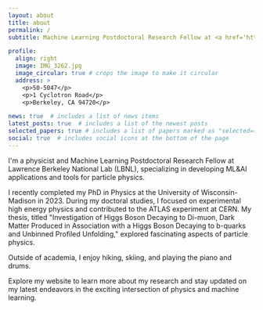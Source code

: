 ```yaml
---
layout: about
title: about
permalink: /
subtitle: Machine Learning Postdoctoral Research Fellow at <a href='https://www.lbl.gov'>Lawrence Berkeley National Lab</a>.

profile:
  align: right
  image: IMG_3262.jpg
  image_circular: true # crops the image to make it circular
  address: >
    <p>50-5047</p>
    <p>1 Cyclotron Road</p>
    <p>Berkeley, CA 94720</p>

news: true  # includes a list of news items
latest_posts: true  # includes a list of the newest posts
selected_papers: true # includes a list of papers marked as "selected={true}"
social: true  # includes social icons at the bottom of the page
---
```


I'm a physicist and Machine Learning Postdoctoral Research Fellow at Lawrence Berkeley National Lab (LBNL), specializing in developing ML&AI applications and tools for particle physics.

I recently completed my PhD in Physics at the University of Wisconsin-Madison in 2023. During my doctoral studies, I focused on experimental high energy physics and contributed to the ATLAS experiment at CERN. My thesis, titled "Investigation of Higgs Boson Decaying to Di-muon, Dark Matter Produced in Association with a Higgs Boson Decaying to b-quarks and Unbinned Profiled Unfolding," explored fascinating aspects of particle physics.

Outside of academia, I enjoy hiking, skiing, and playing the piano and drums.

Explore my website to learn more about my research and stay updated on my latest endeavors in the exciting intersection of physics and machine learning.
